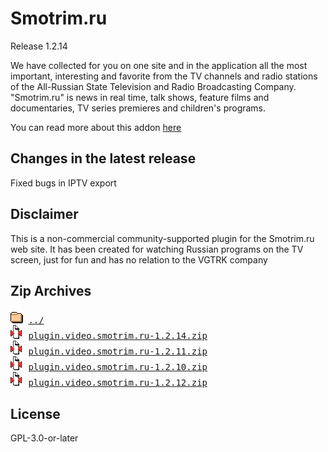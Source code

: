 # Smotrim.ru
Release 1.2.14

We have collected for you on one site and in the application all the most important, interesting and favorite from the TV channels and radio stations of the All-Russian State Television and Radio Broadcasting Company. "Smotrim.ru" is news in real time, talk shows, feature films and documentaries, TV series premieres and children's programs.
        

You can read more about this addon [here](http://xbmc.ru/forum/showthread.php?t=23431)

## Changes in the latest release 
 Fixed bugs in IPTV export

## Disclaimer 
 This is a non-commercial community-supported plugin for the Smotrim.ru web site. It has been created for watching Russian programs on the TV screen, just for fun and has no relation to the VGTRK company
        

## Zip Archives
<pre>
<img src="../../icons/folder.gif" alt="[DIR]" > <a href="../">../</a> 
<img src="../../icons/compressed.gif" alt="[ZIP]" > <a href="plugin.video.smotrim.ru-1.2.14.zip">plugin.video.smotrim.ru-1.2.14.zip</a> 
<img src="../../icons/compressed.gif" alt="[ZIP]" > <a href="plugin.video.smotrim.ru-1.2.11.zip">plugin.video.smotrim.ru-1.2.11.zip</a> 
<img src="../../icons/compressed.gif" alt="[ZIP]" > <a href="plugin.video.smotrim.ru-1.2.10.zip">plugin.video.smotrim.ru-1.2.10.zip</a> 
<img src="../../icons/compressed.gif" alt="[ZIP]" > <a href="plugin.video.smotrim.ru-1.2.12.zip">plugin.video.smotrim.ru-1.2.12.zip</a> 
</pre>
## License 
 GPL-3.0-or-later

